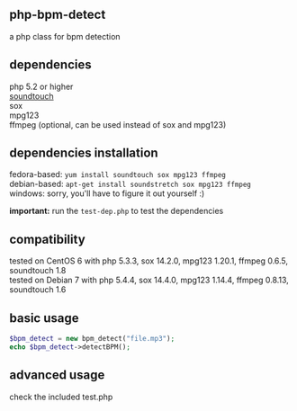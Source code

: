 ## php-bpm-detect
a php class for bpm detection

## dependencies
php 5.2 or higher  
[soundtouch](http://www.surina.net/soundtouch/)  
sox  
mpg123  
ffmpeg (optional, can be used instead of sox and mpg123)

## dependencies installation
fedora-based: `yum install soundtouch sox mpg123 ffmpeg`  
debian-based: `apt-get install soundstretch sox mpg123 ffmpeg`  
windows: sorry, you'll have to figure it out yourself :)

**important:** run the `test-dep.php` to test the dependencies

## compatibility
tested on CentOS 6 with php 5.3.3, sox 14.2.0, mpg123 1.20.1, ffmpeg 0.6.5, soundtouch 1.8  
tested on Debian 7 with php 5.4.4, sox 14.4.0, mpg123 1.14.4, ffmpeg 0.8.13, soundtouch 1.6

## basic usage
```php
$bpm_detect = new bpm_detect("file.mp3");  
echo $bpm_detect->detectBPM();
```

## advanced usage
check the included test.php
